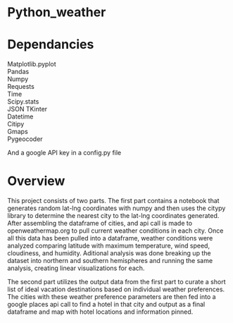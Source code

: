 # Python_weather

# Dependancies
Matplotlib.pyplot  
Pandas  
Numpy  
Requests  
Time  
Scipy.stats  
JSON 
TKinter  
Datetime  
Citipy  
Gmaps  
Pygeocoder

And a google API key in a config.py file

# Overview
This project consists of two parts. The first part contains a notebook that generates random lat-lng coordinates with numpy and then uses the citypy library to determine the
nearest city to the lat-lng coordinates generated. After assembling the dataframe of cities, and api call is made to openweathermap.org to pull current weather conditions in
each city. Once all this data has been pulled into a dataframe, weather conditions were analyzed comparing latitude with maximum temperature, wind speed, cloudiness, and
humidity. Aditional analysis was done breaking up the dataset into northern and southern hemispheres and running the same analysis, creating linear visualizations for each.

The second part utilizes the output data from the first part to curate a short list of ideal vacation destinations based on individual weather preferences. The cities with
these weather preference parameters are then fed into a google places api call to find a hotel in that city and output as a final dataframe and map with hotel locations 
and information pinned.


